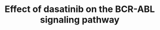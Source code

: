 ---
annotations:
- id: PW:0000298
  parent: signaling pathway
  type: Pathway Ontology
  value: altered growth factor signaling pathway
- id: PW:0000706
  parent: disease pathway
  type: Pathway Ontology
  value: leukemia pathway
authors:
- Khanspers
citedin: ''
communities: []
description: 'Effect of dasatinib on the BCR-ABL signaling pathway, showing phosphorylation
  sites that were found to be suppressed by Dasatinib are shown (Pan et al). Key signaling
  events in the three major MAPK cascades were suppressed, including the activation
  loop phosphorylation sites of p38α/β (MAPK11) and ERK1/2 (MAPK1/MAPK3).  Based on
  fig 6 from https://pmc.ncbi.nlm.nih.gov/articles/PMC2816010/Phosphorylation site
  information is based on the left-side panel in the figure; not all sites could be
  verified in independent sources (e.g. PhosphositePlus). '
last-edited: 2024-11-19
ndex: null
organisms:
- Homo sapiens
redirect_from:
- /index.php/Pathway:WP5493
- /instance/WP5493
- /instance/WP5493_r135850
revision: r135850
schema-jsonld:
- '@context': https://schema.org/
  '@id': https://wikipathways.github.io/pathways/WP5493.html
  '@type': Dataset
  creator:
    '@type': Organization
    name: WikiPathways
  description: 'Effect of dasatinib on the BCR-ABL signaling pathway, showing phosphorylation
    sites that were found to be suppressed by Dasatinib are shown (Pan et al). Key
    signaling events in the three major MAPK cascades were suppressed, including the
    activation loop phosphorylation sites of p38α/β (MAPK11) and ERK1/2 (MAPK1/MAPK3).  Based
    on fig 6 from https://pmc.ncbi.nlm.nih.gov/articles/PMC2816010/Phosphorylation
    site information is based on the left-side panel in the figure; not all sites
    could be verified in independent sources (e.g. PhosphositePlus). '
  keywords:
  - ' PIK3CA'
  - ' PIK3R1'
  - ABL1
  - AKT1
  - AKT2
  - AKT3
  - ARAF
  - ATF2
  - BCAR1
  - BCL2
  - BCL9
  - BCLAF1
  - BCR
  - BRAF
  - CBL
  - CRK
  - CRKL
  - DOK1
  - EIF4B
  - GAB2
  - GRB2
  - HRAS
  - HSPB1
  - HSPB2
  - INPP5D
  - KRAS
  - MAP3K2
  - MAPK1
  - MAPK11
  - MAPK14
  - MAPK3
  - MEF2C
  - NRAS
  - PTK2
  - PXN
  - RAF1
  - RPS6KA1
  - SHC1
  - SHC2
  - SHC3
  - SHC4
  - SOS1
  - SPAG1
  - SRC
  - VAV1
  license: CC0
  name: Effect of dasatinib on the BCR-ABL signaling pathway
seo: CreativeWork
title: Effect of dasatinib on the BCR-ABL signaling pathway
wpid: WP5493
---